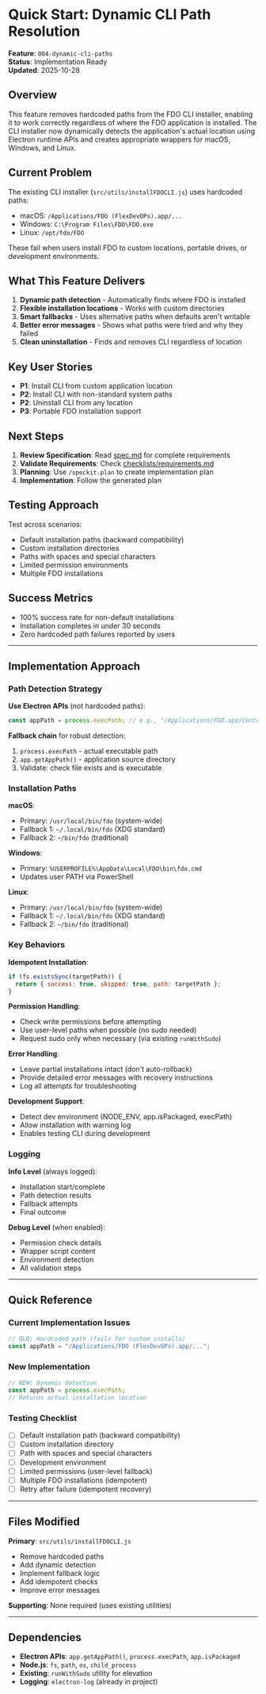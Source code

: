 # Quick Start: Dynamic CLI Path Resolution

**Feature**: `004-dynamic-cli-paths`  
**Status**: Implementation Ready  
**Updated**: 2025-10-28

## Overview

This feature removes hardcoded paths from the FDO CLI installer, enabling it to work correctly regardless of where the FDO application is installed. The CLI installer now dynamically detects the application's actual location using Electron runtime APIs and creates appropriate wrappers for macOS, Windows, and Linux.

## Current Problem

The existing CLI installer (`src/utils/installFDOCLI.js`) uses hardcoded paths:
- macOS: `/Applications/FDO (FlexDevOPs).app/...`
- Windows: `C:\Program Files\FDO\FDO.exe`
- Linux: `/opt/fdo/FDO`

These fail when users install FDO to custom locations, portable drives, or development environments.

## What This Feature Delivers

1. **Dynamic path detection** - Automatically finds where FDO is installed
2. **Flexible installation locations** - Works with custom directories
3. **Smart fallbacks** - Uses alternative paths when defaults aren't writable
4. **Better error messages** - Shows what paths were tried and why they failed
5. **Clean uninstallation** - Finds and removes CLI regardless of location

## Key User Stories

- **P1**: Install CLI from custom application location
- **P2**: Install CLI with non-standard system paths
- **P2**: Uninstall CLI from any location
- **P3**: Portable FDO installation support

## Next Steps

1. **Review Specification**: Read [spec.md](spec.md) for complete requirements
2. **Validate Requirements**: Check [checklists/requirements.md](checklists/requirements.md)
3. **Planning**: Use `/speckit.plan` to create implementation plan
4. **Implementation**: Follow the generated plan

## Testing Approach

Test across scenarios:
- Default installation paths (backward compatibility)
- Custom installation directories
- Paths with spaces and special characters
- Limited permission environments
- Multiple FDO installations

## Success Metrics

- 100% success rate for non-default installations
- Installation completes in under 30 seconds
- Zero hardcoded path failures reported by users

---

## Implementation Approach

### Path Detection Strategy

**Use Electron APIs** (not hardcoded paths):
```javascript
const appPath = process.execPath; // e.g., "/Applications/FDO.app/Contents/MacOS/FDO"
```

**Fallback chain** for robust detection:
1. `process.execPath` - actual executable path
2. `app.getAppPath()` - application source directory
3. Validate: check file exists and is executable

### Installation Paths

**macOS**:
- Primary: `/usr/local/bin/fdo` (system-wide)
- Fallback 1: `~/.local/bin/fdo` (XDG standard)
- Fallback 2: `~/bin/fdo` (traditional)

**Windows**:
- Primary: `%USERPROFILE%\AppData\Local\FDO\bin\fdo.cmd`
- Updates user PATH via PowerShell

**Linux**:
- Primary: `/usr/local/bin/fdo` (system-wide)
- Fallback 1: `~/.local/bin/fdo` (XDG standard)
- Fallback 2: `~/bin/fdo` (traditional)

### Key Behaviors

**Idempotent Installation**:
```javascript
if (fs.existsSync(targetPath)) {
  return { success: true, skipped: true, path: targetPath };
}
```

**Permission Handling**:
- Check write permissions before attempting
- Use user-level paths when possible (no sudo needed)
- Request sudo only when necessary (via existing `runWithSudo`)

**Error Handling**:
- Leave partial installations intact (don't auto-rollback)
- Provide detailed error messages with recovery instructions
- Log all attempts for troubleshooting

**Development Support**:
- Detect dev environment (NODE_ENV, app.isPackaged, execPath)
- Allow installation with warning log
- Enables testing CLI during development

### Logging

**Info Level** (always logged):
- Installation start/complete
- Path detection results
- Fallback attempts
- Final outcome

**Debug Level** (when enabled):
- Permission check details
- Wrapper script content
- Environment detection
- All validation steps

---

## Quick Reference

### Current Implementation Issues

```javascript
// OLD: Hardcoded path (fails for custom installs)
const appPath = "/Applications/FDO (FlexDevOPs).app/...";
```

### New Implementation

```javascript
// NEW: Dynamic detection
const appPath = process.execPath;
// Returns actual installation location
```

### Testing Checklist

- [ ] Default installation path (backward compatibility)
- [ ] Custom installation directory
- [ ] Path with spaces and special characters
- [ ] Development environment
- [ ] Limited permissions (user-level fallback)
- [ ] Multiple FDO installations (idempotent)
- [ ] Retry after failure (idempotent recovery)

---

## Files Modified

**Primary**: `src/utils/installFDOCLI.js`
- Remove hardcoded paths
- Add dynamic detection
- Implement fallback logic
- Add idempotent checks
- Improve error messages

**Supporting**: None required (uses existing utilities)

---

## Dependencies

- **Electron APIs**: `app.getAppPath()`, `process.execPath`, `app.isPackaged`
- **Node.js**: `fs`, `path`, `os`, `child_process`
- **Existing**: `runWithSudo` utility for elevation
- **Logging**: `electron-log` (already in project)

